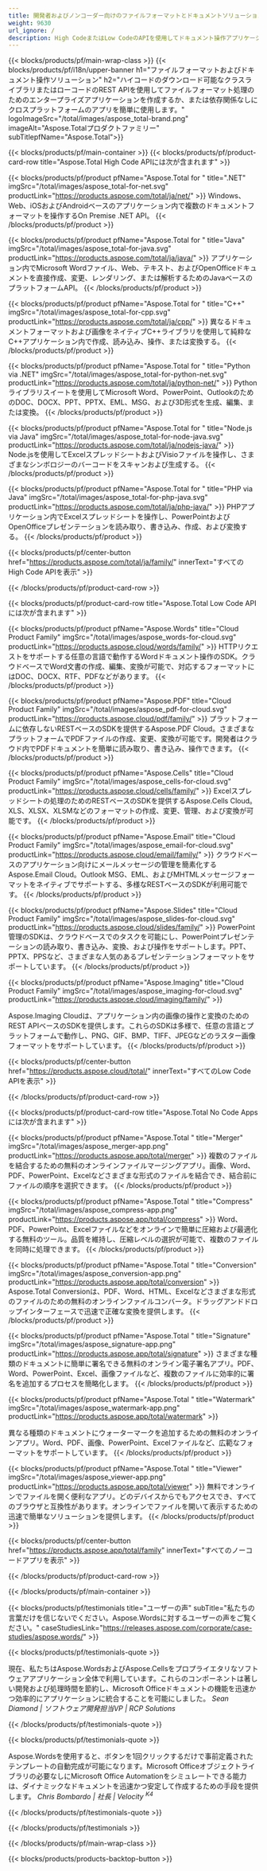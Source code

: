 ```yaml
---
title: 開発者およびノンコーダー向けのファイルフォーマットとドキュメントソリューション
weight: 9630
url_ignore: /
description: High CodeまたはLow CodeのAPIを使用してドキュメント操作アプリケーションを構築するか、または単にクロスプラットフォームのアプリを使用して100以上のファイルフォーマットを表示、比較、検査、または変換します
---
```


{{< blocks/products/pf/main-wrap-class >}}
{{< blocks/products/pf/i18n/upper-banner h1="ファイルフォーマットおよびドキュメント操作ソリューション" h2="ハイコードのダウンロード可能なクラスライブラリまたはローコードのREST APIを使用してファイルフォーマット処理のためのエンタープライズアプリケーションを作成するか、または依存関係なしにクロスプラットフォームのアプリを簡単に使用します。" logoImageSrc="/total/images/aspose_total-brand.png" imageAlt="Aspose.Totalプロダクトファミリー" subTitlepfName="Aspose.Total">}}

{{< blocks/products/pf/main-container >}}
{{< blocks/products/pf/product-card-row title="Aspose.Total High Code APIには次が含まれます" >}}

{{< blocks/products/pf/product pfName="Aspose.Total for " title=".NET" imgSrc="/total/images/aspose_total-for-net.svg" productLink="https://products.aspose.com/total/ja/net/" >}}
Windows、Web、iOSおよびAndroidベースのアプリケーション内で複数のドキュメントフォーマットを操作するOn Premise .NET API。
{{< /blocks/products/pf/product >}}

{{< blocks/products/pf/product pfName="Aspose.Total for " title="Java" imgSrc="/total/images/aspose_total-for-java.svg" productLink="https://products.aspose.com/total/ja/java/" >}}
アプリケーション内でMicrosoft Wordファイル、Web、テキスト、およびOpenOfficeドキュメントを直接作成、変更、レンダリング、または解析するためのJavaベースのプラットフォームAPI。
{{< /blocks/products/pf/product >}}

{{< blocks/products/pf/product pfName="Aspose.Total for " title="C++" imgSrc="/total/images/aspose_total-for-cpp.svg" productLink="https://products.aspose.com/total/ja/cpp/" >}}
異なるドキュメントフォーマットおよび画像をネイティブC++ライブラリを使用して純粋なC++アプリケーション内で作成、読み込み、操作、または変換する。
{{< /blocks/products/pf/product >}}

{{< blocks/products/pf/product pfName="Aspose.Total for " title="Python via .NET" imgSrc="/total/images/aspose_total-for-python-net.svg" productLink="https://products.aspose.com/total/ja/python-net/" >}}
Pythonライブラリスイートを使用してMicrosoft Word、PowerPoint、OutlookのためのDOC、DOCX、PPT、PPTX、EML、MSG、および3D形式を生成、編集、または変換。
{{< /blocks/products/pf/product >}}

{{< blocks/products/pf/product pfName="Aspose.Total for " title="Node.js via Java" imgSrc="/total/images/aspose_total-for-node-java.svg" productLink="https://products.aspose.com/total/ja/nodejs-java/" >}}
Node.jsを使用してExcelスプレッドシートおよびVisioファイルを操作し、さまざまなシンボロジーのバーコードをスキャンおよび生成する。
{{< /blocks/products/pf/product >}}

{{< blocks/products/pf/product pfName="Aspose.Total for " title="PHP via Java" imgSrc="/total/images/aspose_total-for-php-java.svg" productLink="https://products.aspose.com/total/ja/php-java/" >}}
PHPアプリケーション内でExcelスプレッドシートを操作し、PowerPointおよびOpenOfficeプレゼンテーションを読み取り、書き込み、作成、および変換する。
{{< /blocks/products/pf/product >}}

{{< blocks/products/pf/center-button href="https://products.aspose.com/total/ja/family/" innerText="すべてのHigh Code APIを表示" >}}

{{< /blocks/products/pf/product-card-row >}}

{{< blocks/products/pf/product-card-row title="Aspose.Total Low Code APIには次が含まれます" >}}

{{< blocks/products/pf/product pfName="Aspose.Words" title="Cloud Product Family" imgSrc="/total/images/aspose_words-for-cloud.svg" productLink="https://products.aspose.cloud/words/family/" >}}
HTTPリクエストをサポートする任意の言語で動作するWordドキュメント操作のSDK。クラウドベースでWord文書の作成、編集、変換が可能で、対応するフォーマットにはDOC、DOCX、RTF、PDFなどがあります。
{{< /blocks/products/pf/product >}}

{{< blocks/products/pf/product pfName="Aspose.PDF" title="Cloud Product Family" imgSrc="/total/images/aspose_pdf-for-cloud.svg" productLink="https://products.aspose.cloud/pdf/family/" >}}
プラットフォームに依存しないRESTベースのSDKを提供するAspose.PDF Cloud。さまざまなプラットフォームでPDFファイルの作成、変更、変換が可能です。開発者はクラウド内でPDFドキュメントを簡単に読み取り、書き込み、操作できます。
{{< /blocks/products/pf/product >}}

{{< blocks/products/pf/product pfName="Aspose.Cells" title="Cloud Product Family" imgSrc="/total/images/aspose_cells-for-cloud.svg" productLink="https://products.aspose.cloud/cells/family/" >}}
Excelスプレッドシートの処理のためのRESTベースのSDKを提供するAspose.Cells Cloud。XLS、XLSX、XLSMなどのフォーマットの作成、変更、管理、および変換が可能です。
{{< /blocks/products/pf/product >}}

{{< blocks/products/pf/product pfName="Aspose.Email" title="Cloud Product Family" imgSrc="/total/images/aspose_email-for-cloud.svg" productLink="https://products.aspose.cloud/email/family/" >}}
クラウドベースのアプリケーション向けにメールメッセージの管理を簡素化するAspose.Email Cloud。Outlook MSG、EML、およびMHTMLメッセージフォーマットをネイティブでサポートする、多様なRESTベースのSDKが利用可能です。
{{< /blocks/products/pf/product >}}

{{< blocks/products/pf/product pfName="Aspose.Slides" title="Cloud Product Family" imgSrc="/total/images/aspose_slides-for-cloud.svg" productLink="https://products.aspose.cloud/slides/family/" >}}
PowerPoint管理のSDKは、クラウドベースでのタスクを可能にし、PowerPointプレゼンテーションの読み取り、書き込み、変換、および操作をサポートします。PPT、PPTX、PPSなど、さまざまな人気のあるプレゼンテーションフォーマットをサポートしています。
{{< /blocks/products/pf/product >}}

{{< blocks/products/pf/product pfName="Aspose.Imaging" title="Cloud Product Family" imgSrc="/total/images/aspose_imaging-for-cloud.svg" productLink="https://products.aspose.cloud/imaging/family/" >}}

Aspose.Imaging Cloudは、アプリケーション内の画像の操作と変換のためのREST APIベースのSDKを提供します。これらのSDKは多様で、任意の言語とプラットフォームで動作し、PNG、GIF、BMP、TIFF、JPEGなどのラスター画像フォーマットをサポートしています。
{{< /blocks/products/pf/product >}}

{{< blocks/products/pf/center-button href="https://products.aspose.cloud/total/" innerText="すべてのLow Code APIを表示" >}}

{{< /blocks/products/pf/product-card-row >}}

{{< blocks/products/pf/product-card-row title="Aspose.Total No Code Appsには次が含まれます" >}}

{{< blocks/products/pf/product pfName="Aspose.Total " title="Merger" imgSrc="/total/images/aspose_merger-app.png" productLink="https://products.aspose.app/total/merger" >}}
複数のファイルを結合するための無料のオンラインファイルマージングアプリ。画像、Word、PDF、PowerPoint、Excelなどさまざまな形式のファイルを結合でき、結合前にファイルの順序を選択できます。
{{< /blocks/products/pf/product >}}

{{< blocks/products/pf/product pfName="Aspose.Total " title="Compress" imgSrc="/total/images/aspose_compress-app.png" productLink="https://products.aspose.app/total/compress" >}}
Word、PDF、PowerPoint、Excelファイルなどをオンラインで簡単に圧縮および最適化する無料のツール。品質を維持し、圧縮レベルの選択が可能で、複数のファイルを同時に処理できます。
{{< /blocks/products/pf/product >}}

{{< blocks/products/pf/product pfName="Aspose.Total " title="Conversion" imgSrc="/total/images/aspose_conversion-app.png" productLink="https://products.aspose.app/total/conversion" >}}
Aspose.Total Conversionは、PDF、Word、HTML、Excelなどさまざまな形式のファイルのための無料のオンラインファイルコンバータ。ドラッグアンドドロップインターフェースで迅速で正確な変換を提供します。
{{< /blocks/products/pf/product >}}

{{< blocks/products/pf/product pfName="Aspose.Total " title="Signature" imgSrc="/total/images/aspose_signature-app.png" productLink="https://products.aspose.app/total/signature" >}}
さまざまな種類のドキュメントに簡単に署名できる無料のオンライン電子署名アプリ。PDF、Word、PowerPoint、Excel、画像ファイルなど、複数のファイルに効率的に署名を追加するプロセスを簡略化します。
{{< /blocks/products/pf/product >}}

{{< blocks/products/pf/product pfName="Aspose.Total " title="Watermark" imgSrc="/total/images/aspose_watermark-app.png" productLink="https://products.aspose.app/total/watermark" >}}

異なる種類のドキュメントにウォーターマークを追加するための無料のオンラインアプリ。Word、PDF、画像、PowerPoint、Excelファイルなど、広範なフォーマットをサポートしています。
{{< /blocks/products/pf/product >}}

{{< blocks/products/pf/product pfName="Aspose.Total " title="Viewer" imgSrc="/total/images/aspose_viewer-app.png" productLink="https://products.aspose.app/total/viewer" >}}
無料でオンラインでファイルを開く便利なアプリ。どのデバイスからでもアクセスでき、すべてのブラウザと互換性があります。オンラインでファイルを開いて表示するための迅速で簡単なソリューションを提供します。
{{< /blocks/products/pf/product >}}

{{< blocks/products/pf/center-button href="https://products.aspose.app/total/family" innerText="すべてのノーコードアプリを表示" >}}

{{< /blocks/products/pf/product-card-row >}}

{{< /blocks/products/pf/main-container >}}

{{< blocks/products/pf/testimonials title="ユーザーの声" subTitle="私たちの言葉だけを信じないでください。Aspose.Wordsに対するユーザーの声をご覧ください。" caseStudiesLink="https://releases.aspose.com/corporate/case-studies/aspose.words/" >}}

{{< blocks/products/pf/testimonials-quote >}}
<p class="first">
現在、私たちはAspose.WordsおよびAspose.Cellsをプロプライエタリなソフトウェアアプリケーション全体で利用しています。これらのコンポーネントは著しい開発および処理時間を節約し、Microsoft Officeドキュメントの機能を迅速かつ効率的にアプリケーションに統合することを可能にしました。
<em>
  Sean Diamond | ソフトウェア開発担当VP | RCP Solutions
</em>
</p>

{{< /blocks/products/pf/testimonials-quote >}}

{{< blocks/products/pf/testimonials-quote >}}
<p class="second">
Aspose.Wordsを使用すると、ボタンを1回クリックするだけで事前定義されたテンプレートの自動完成が可能になります。Microsoft Officeオブジェクトライブラリの必要なしにMicrosoft Office Automationをシミュレートできる能力は、ダイナミックなドキュメントを迅速かつ安定して作成するための手段を提供します。
<em>
  Chris Bombardo | 社長 | Velocity
  <sup>
   K4
  </sup>
</em>
</p>

{{< /blocks/products/pf/testimonials-quote >}}

{{< /blocks/products/pf/testimonials >}}

{{< /blocks/products/pf/main-wrap-class >}}

{{< blocks/products/products-backtop-button >}}

